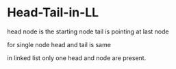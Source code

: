 # Head-Tail-in-LL

head node is the starting node
tail is pointing at last node

for single node head and tail is same

in linked list only one head and node are present.
